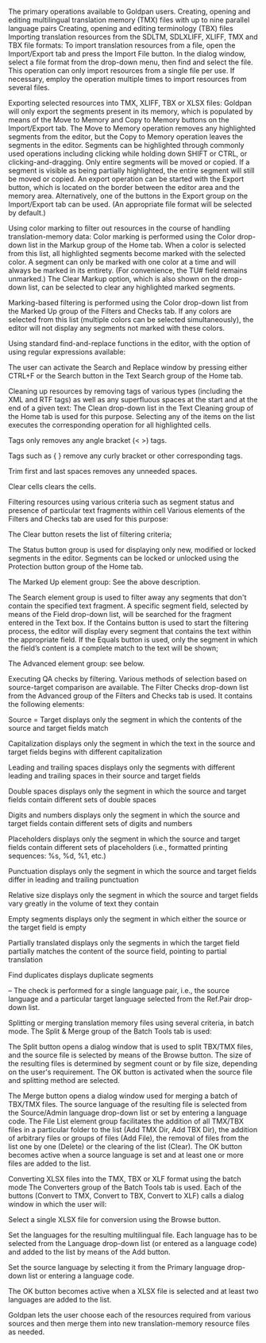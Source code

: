 The primary operations available to Goldpan users.
Creating, opening and editing multilingual translation memory (TMX) files with up to nine parallel language pairs
Creating, opening and editing terminology (TBX) files
Importing translation resources from the SDLTM, SDLXLIFF, XLIFF, TMX and TBX file formats:
To import translation resources from a file, open the Import/Export tab and press the Import File button. In the dialog window, select a file format from the drop-down menu, then find and select the file. This operation can only import resources from a single file per use. If necessary, employ the operation multiple times to import resources from several files.

Exporting selected resources into TMX, XLIFF, TBX or XLSX files:
Goldpan will only export the segments present in its memory, which is populated by means of the Move to Memory and Copy to Memory buttons on the Import/Export tab. The Move to Memory operation removes any highlighted segments from the editor, but the Copy to Memory operation leaves the segments in the editor. Segments can be highlighted through commonly used operations including clicking while holding down SHIFT or CTRL, or clicking-and-dragging. Only entire segments will be moved or copied. If a segment is visible as being partially highlighted, the entire segment will still be moved or copied. An export operation can be started with the Export button, which is located on the border between the editor area and the memory area. Alternatively, one of the buttons in the Export group on the Import/Export tab can be used. (An appropriate file format will be selected by default.)

Using color marking to filter out resources in the course of handling translation-memory data:
Color marking is performed using the Color drop-down list in the Markup group of the Home tab. When a color is selected from this list, all highlighted segments become marked with the selected color. A segment can only be marked with one color at a time and will always be marked in its entirety. (For convenience, the TU# field remains unmarked.) The Clear Markup option, which is also shown on the drop-down list, can be selected to clear any highlighted marked segments.

Marking-based filtering is performed using the Color drop-down list from the Marked Up group of the Filters and Checks tab. If any colors are selected from this list (multiple colors can be selected simultaneously), the editor will not display any segments not marked with these colors.

Using standard find-and-replace functions in the editor, with the option of using regular expressions available:

The user can activate the Search and Replace window by pressing either CTRL+F or the Search button in the Text Search group of the Home tab.

Cleaning up resources by removing tags of various types (including the XML and RTF tags) as well as any superfluous spaces at the start and at the end of a given text:
The Clean drop-down list in the Text Cleaning group of the Home tab is used for this purpose. Selecting any of the items on the list executes the corresponding operation for all highlighted cells.

Tags only removes any angle bracket (< >) tags.

Tags such as { } remove any curly bracket or other corresponding tags.

Trim first and last spaces removes any unneeded spaces.

Clear cells clears the cells.

Filtering resources using various criteria such as segment status and presence of particular text fragments within cell
Various elements of the Filters and Checks tab are used for this purpose:

The Clear button resets the list of filtering criteria;

The Status button group is used for displaying only new, modified or locked segments in the editor. Segments can be locked or unlocked using the Protection button group of the Home tab.

The Marked Up element group: See the above description.

The Search element group is used to filter away any segments that don't contain the specified text fragment. A specific segment field, selected by means of the Field drop-down list, will be searched for the fragment entered in the Text box. If the Contains button is used to start the filtering process, the editor will display every segment that contains the text within the appropriate field. If the Equals button is used, only the segment in which the field’s content is a complete match to the text will be shown;

The Advanced element group: see below.

Executing QA checks by filtering. Various methods of selection based on source-target comparison are available.
The Filter Checks drop-down list from the Advanced group of the Filters and Checks tab is used. It contains the following elements:

Source = Target displays only the segment in which the contents of the source and target fields match

Capitalization displays only the segment in which the text in the source and target fields begins with different capitalization

Leading and trailing spaces displays only the segments with different leading and trailing spaces in their source and target fields

Double spaces displays only the segment in which the source and target fields contain different sets of double spaces

Digits and numbers displays only the segment in which the source and target fields contain different sets of digits and numbers

Placeholders displays only the segment in which the source and target fields contain different sets of placeholders (i.e., formatted printing sequences: %s, %d, %1, etc.)

Punctuation displays only the segment in which the source and target fields differ in leading and trailing punctuation

Relative size displays only the segment in which the source and target fields vary greatly in the volume of text they contain

Empty segments displays only the segment in which either the source or the target field is empty

Partially translated displays only the segments in which the target field partially matches the content of the source field, pointing to partial translation

Find duplicates displays duplicate segments

– The check is performed for a single language pair, i.e., the source language and a particular target language selected from the Ref.Pair drop-down list.

Splitting or merging translation memory files using several criteria, in batch mode.
The Split & Merge group of the Batch Tools tab is used:

The Split button opens a dialog window that is used to split TBX/TMX files, and the source file is selected by means of the Browse button. The size of the resulting files is determined by segment count or by file size, depending on the user's requirement. The OK button is activated when the source file and splitting method are selected.

The Merge button opens a dialog window used for merging a batch of TBX/TMX files. The source language of the resulting file is selected from the Source/Admin language drop-down list or set by entering a language code. The File List element group facilitates the addition of all TMX/TBX files in a particular folder to the list (Add TMX Dir, Add TBX Dir), the addition of arbitrary files or groups of files (Add File), the removal of files from the list one by one (Delete) or the clearing of the list (Clear). The OK button becomes active when a source language is set and at least one or more files are added to the list.

Converting XLSX files into the TMX, TBX or XLF format using the batch mode
The Converters group of the Batch Tools tab is used. Each of the buttons (Convert to TMX, Convert to TBX, Convert to XLF) calls a dialog window in which the user will:

Select a single XLSX file for conversion using the Browse button.

Set the languages for the resulting multilingual file. Each language has to be selected from the Language drop-down list (or entered as a language code) and added to the list by means of the Add button.

Set the source language by selecting it from the Primary language drop-down list or entering a language code.

The OK button becomes active when a XLSX file is selected and at least two languages are added to the list.

Goldpan lets the user choose each of the resources required from various sources and then merge them into new translation-memory resource files as needed.
